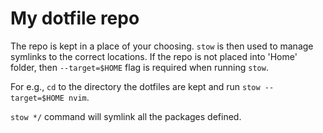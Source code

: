 # My dotfile repo

The repo is kept in a place of your choosing. `stow` is then used to manage
symlinks to the correct locations. If the repo is not placed into 'Home'
folder, then `--target=$HOME` flag is required when running `stow`.

For e.g., `cd` to the directory the dotfiles are kept and run `stow
--target=$HOME nvim`.

`stow */` command will symlink all the packages defined.
